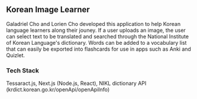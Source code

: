 ## Korean Image Learner
Galadriel Cho and Lorien Cho developed this application to help Korean language learners along their jouney. 
If a user uploads an image, the user can select text to be translated and searched through the National Institute of Korean Language's dictionary. 
Words can be added to a vocabulary list that can easily be exported into flashcards for use in apps such as Anki and Quizlet.

### Tech Stack
Tessaract.js, Next.js (Node.js, React), NIKL dictionary API (krdict.korean.go.kr/openApi/openApiInfo)
